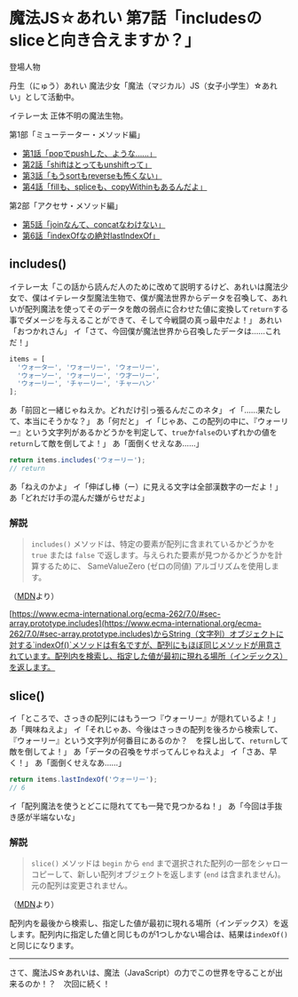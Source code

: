 # 魔法JS☆あれい 第7話「includesのsliceと向き合えますか？」


登場人物

丹生（にゅう）あれい
魔法少女「魔法（マジカル）JS（女子小学生）☆あれい」として活動中。

イテレー太
正体不明の魔法生物。

第1部「ミューテーター・メソッド編」
* [第1話「popでpushした、ような……」](https://qiita.com/8amjp/items/e44e707ccc8c95b4a40d)
* [第2話「shiftはとってもunshiftって」](https://qiita.com/8amjp/items/3fc1b2defd28ba1c2df3)
* [第3話「もうsortもreverseも怖くない」](https://qiita.com/8amjp/items/86f5294981fbebd3fe2d)
* [第4話「fillも、spliceも、copyWithinもあるんだよ」](https://qiita.com/8amjp/items/0741e35b70ea32711265)

第2部「アクセサ・メソッド編」
* [第5話「joinなんて、concatなわけない」](https://qiita.com/8amjp/items/229c41ad2146728abd89)
* [第6話「indexOfなの絶対lastIndexOf」](https://qiita.com/8amjp/items/f7e421722e419c1c0a7d)

## includes()

イテレー太「この話から読んだ人のために改めて説明するけど、あれいは魔法少女で、僕はイテレータ型魔法生物で、僕が魔法世界からデータを召喚して、あれいが配列魔法を使ってそのデータを敵の弱点に合わせた値に変換して`return`する事でダメージを与えることができて、そして今戦闘の真っ最中だよ！」
あれい「おつかれさん」
イ「さて、今回僕が魔法世界から召喚したデータは……これだ！」

```js
items = [
  'ウォ一タ一', 'ワォ一リ一', 'ウォ一リ一',
  'ウォ一ソ一', 'ウォ一リ一', 'ウ才一リ一',
  'ウォ一リ一', 'チャ一リ一', 'チャ一ハン'
];
```

あ「前回と一緒じゃねえか。どれだけ引っ張るんだこのネタ」
イ「……果たして、本当にそうかな？」
あ「何だと」
イ「じゃあ、この配列の中に、『ウォーリー』という文字列があるかどうかを判定して、`true`か`false`のいずれかの値を`return`して敵を倒してよ！」
あ「面倒くせえなあ……」

```js
return items.includes('ウォーリー');
// return
```

あ「ねえのかよ」
イ「伸ばし棒（ー）に見える文字は全部漢数字の一だよ！」
あ「どれだけ手の混んだ嫌がらせだよ」

### 解説

> `includes()` メソッドは、特定の要素が配列に含まれているかどうかを `true` または `false` で返します。与えられた要素が見つかるかどうかを計算するために、 SameValueZero (ゼロの同値) アルゴリズムを使用します。

（[MDN](https://developer.mozilla.org/ja/docs/Web/JavaScript/Reference/Global_Objects/Array/includes)より）

[https://www.ecma-international.org/ecma-262/7.0/#sec-array.prototype.includes](https://www.ecma-international.org/ecma-262/7.0/#sec-array.prototype.includes)からString（文字列）オブジェクトに対する`indexOf()`メソッドは有名ですが、配列にもほぼ同じメソッドが用意されています。配列内を検索し、指定した値が最初に現れる場所（インデックス）を返します。

## slice()

イ「ところで、さっきの配列にはもう一つ『ウォーリー』が隠れているよ！」
あ「興味ねえよ」
イ「それじゃあ、今後はさっきの配列を後ろから検索して、『ウォーリー』という文字列が何番目にあるのか？　を探し出して、`return`して敵を倒してよ！」
あ「データの召喚をサボってんじゃねえよ」
イ「さあ、早く！」
あ「面倒くせえなあ……」

```js
return items.lastIndexOf('ウォーリー');
// 6
```

イ「配列魔法を使うとどこに隠れてても一発で見つかるね！」
あ「今回は手抜き感が半端ないな」

### 解説

> `slice()` メソッドは `begin` から `end` まで選択された配列の一部をシャローコピーして、新しい配列オブジェクトを返します (`end` は含まれません)。元の配列は変更されません。

（[MDN](https://developer.mozilla.org/ja/docs/Web/JavaScript/Reference/Global_Objects/Array/slice)より）

配列内を最後から検索し、指定した値が最初に現れる場所（インデックス）を返します。配列内に指定した値と同じものが1つしかない場合は、結果は`indexOf()` と同じになります。

----
さて、魔法JS☆あれいは、魔法（JavaScript）の力でこの世界を守ることが出来るのか！？　次回に続く！
<!--stackedit_data:
eyJoaXN0b3J5IjpbNTM4NTMwMTUzLC0xMTQ0OTkxNjIzLC0xMj
Q2OTE2MjkyLC0xODM5NzgyNTkxLC03NTE5MDQwNzZdfQ==
-->